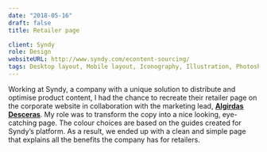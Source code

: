 ```yaml
---
date: "2018-05-16"
draft: false
title: Retailer page

client: Syndy
role: Design
websiteURL: http://www.syndy.com/econtent-sourcing/
tags: Desktop layout, Mobile layout, Iconography, Illustration, Photoshop
---
```


Working at Syndy, a company with a unique solution to distribute and optimise
product content, I had the chance to recreate their retailer page on the corporate website in
collaboration with the marketing lead, [**Algirdas Desceras**][Algis]. My role was to
transform the copy into a nice looking, eye-catching page. The colour choices are
based on the guides created for Syndy’s platform.
As a result, we ended up with a clean and simple page that explains
all the benefits the company has for retailers.

[Khalid]: http://khalidl.nl
[Algis]: https://nl.linkedin.com/in/algirdas-desceras-760ba525
[Rogier]: https://nl.linkedin.com/in/rogier-pennink-05684b41
[Boris]: https://nl.linkedin.com/in/borissamoylenko
